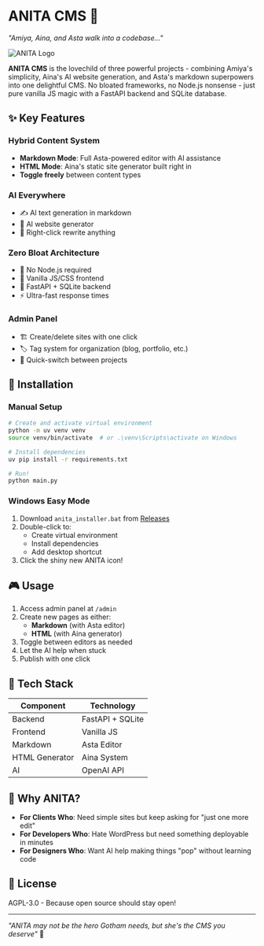 # ANITA CMS 🎀

*"Amiya, Aina, and Asta walk into a codebase..."*

![ANITA Logo](https://github.com/user-attachments/assets/164c4cf0-7bf4-4af2-a537-174bd1575b07)

**ANITA CMS** is the lovechild of three powerful projects - combining Amiya's simplicity, Aina's AI website generation, and Asta's markdown superpowers into one delightful CMS. No bloated frameworks, no Node.js nonsense - just pure vanilla JS magic with a FastAPI backend and SQLite database.

## ✨ Key Features

### Hybrid Content System
- **Markdown Mode**: Full Asta-powered editor with AI assistance
- **HTML Mode**: Aina's static site generator built right in
- **Toggle freely** between content types

### AI Everywhere
- ✍️ AI text generation in markdown
- 🎨 AI website generator
- 🔄 Right-click rewrite anything

### Zero Bloat Architecture
- 🚫 No Node.js required
- 🍦 Vanilla JS/CSS frontend
- 🐍 FastAPI + SQLite backend
- ⚡ Ultra-fast response times


### Admin Panel
- 🏗️ Create/delete sites with one click
- 🏷️ Tag system for organization (blog, portfolio, etc.)
- 🔄 Quick-switch between projects


## 🚀 Installation

### Manual Setup
```bash
# Create and activate virtual environment
python -m uv venv venv
source venv/bin/activate  # or .\venv\Scripts\activate on Windows

# Install dependencies
uv pip install -r requirements.txt

# Run!
python main.py
```

### Windows Easy Mode
1. Download `anita_installer.bat` from [Releases](https://github.com/your-repo/releases)
2. Double-click to:
   - Create virtual environment
   - Install dependencies
   - Add desktop shortcut
3. Click the shiny new ANITA icon!

## 🎮 Usage

1. Access admin panel at `/admin`
2. Create new pages as either:
   - **Markdown** (with Asta editor)
   - **HTML** (with Aina generator)
3. Toggle between editors as needed
4. Let the AI help when stuck
5. Publish with one click

## 🧩 Tech Stack

| Component       | Technology          |
|-----------------|---------------------|
| Backend         | FastAPI + SQLite    |
| Frontend        | Vanilla JS          |
| Markdown        | Asta Editor         |
| HTML Generator  | Aina System         |
| AI              | OpenAI API          |

## 🌈 Why ANITA?

- **For Clients Who**: Need simple sites but keep asking for "just one more edit"
- **For Developers Who**: Hate WordPress but need something deployable in minutes
- **For Designers Who**: Want AI help making things "pop" without learning code

## 📜 License

AGPL-3.0 - Because open source should stay open!

---

*"ANITA may not be the hero Gotham needs, but she's the CMS you deserve"* 🦇
